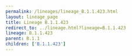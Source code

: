 ```yaml
---
permalink: /lineages/lineage_B.1.1.423.html
layout: lineage_page
title: Lineage B.1.1.423
redirect_to: ../lineage.html?lineage=B.1.1.423
lineage: B.1.1.423
parent: B.1.1
children: ['B.1.1.423']
---
```

